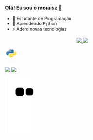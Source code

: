 ### Olá! Eu sou o moraisz 👋

- 🔭 Estudante de Programação
- 🌱 Aprendendo Python
- ⚡ Adoro novas tecnologias

<div align="center">
  <a href="https://github.com/moraisz">
  <img width="48%" src="https://github-readme-stats.vercel.app/api?username=moraisz&show_icons=true&theme=dracula&include_all_commits=true&count_private=true"/>
  <img width="48%" src="https://github-readme-stats.vercel.app/api/top-langs/?username=moraisz&layout=compact&langs_count=7&theme=dracula"/>
</div>
</div>
<div style="display: inline_block"><br>
  <img align="center" alt="Moraisz-Python" height="30" width="40" src="https://raw.githubusercontent.com/devicons/devicon/master/icons/python/python-original.svg">
</div>
  
  ##
 
<div> 
  <a href="https://instagram.com/moraiszmarcosv" target="_blank"><img src="https://img.shields.io/badge/-Instagram-%23E4405F?style=for-the-badge&logo=instagram&logoColor=white" target="_blank"></a>
  <a href="https://www.linkedin.com/in/marcos-vinicius-morais-8664b8251/" target="_blank"><img src="https://img.shields.io/badge/-LinkedIn-%230077B5?style=for-the-badge&logo=linkedin&logoColor=white" target="_blank"></a> 
  
![Snake animation](https://github.com/moraisz/moraisz/blob/output/github-contribution-grid-snake.svg)
